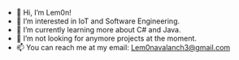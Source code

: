 - 👋 Hi, I’m Lem0n!
- 👀 I’m interested in IoT and Software Engineering.
- 🌱 I’m currently learning more about C# and Java.
- 💞️ I’m not looking for anymore projects at the moment.
- 📫 You can reach me at my email: Lem0navalanch3@gmail.com

<!---
Lem0nAvalanch3/Lem0nAvalanch3 is a ✨ special ✨ repository because its `README.md` (this file) appears on your GitHub profile.
You can click the Preview link to take a look at your changes.
--->
